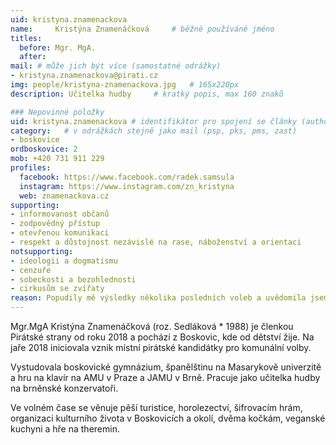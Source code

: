 ```yaml
---
uid: kristyna.znamenackova
name:     Kristýna Znamenáčková  	# běžně používáné jméno
titles:
  before: Mgr. MgA. 
  after:
mail: # může jich být více (samostatné odrážky)
- kristyna.znamenackova@pirati.cz
img: people/kristyna-znamenackova.jpg   # 165x220px
description: Učitelka hudby 	# kratký popis, max 160 znaků

### Nepovinné položky
uid: kristyna.znamenackova # identifikátor pro spojení se články (authorId)
category: 	# v odrážkách stejně jako mail (psp, pks, pms, zast)
- boskovice
ordboskovice: 2
mob: +420 731 911 229
profiles:
  facebook: https://www.facebook.com/radek.samsula
  instagram: https://www.instagram.com/zn_kristyna
  web: znamenackova.cz
supporting:
- informovanost občanů
- zodpovědný přístup
- otevřenou komunikaci
- respekt a důstojnost nezávislé na rase, náboženství a orientaci
notsupporting:
- ideologii a dogmatismu
- cenzuře
- sobeckosti a bezohlednosti
- cirkusům se zvířaty
reason: Popudily mě výsledky několika posledních voleb a uvědomila jsem si, že sedět se založenýma rukama v klíně (na klávesnici) a naříkat je přesně to, co nechci dělat. Pirátská strana pro mě představuje mladou perspektivní stranu bez temné minulosti, která staví na principech uplatnitelných nejen na celostátní, ale i komunální úrovni.  
---
```


Mgr.MgA Kristýna Znamenáčková (roz. Sedláková * 1988) je členkou Pirátské strany od roku 2018 a  pochází z Boskovic, kde od dětství žije. Na jaře 2018 iniciovala vznik místní pirátské kandidátky pro komunální volby.

Vystudovala boskovické gymnázium, španělštinu na Masarykově univerzitě a hru na klavír na AMU v Praze a JAMU v Brně. Pracuje jako učitelka hudby na brněnské konzervatoři.

Ve volném čase se věnuje pěší turistice, horolezectví, šifrovacím hrám, organizaci kulturního života v Boskovicích a okolí, dvěma kočkám, veganské kuchyni a hře na theremin.
